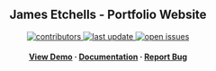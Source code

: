 <div align="center">
<!-- Badges -->
<h2> James Etchells - Portfolio Website</h2>
<p>
  <a href="https://github.com/Etchmon/jamesetchells/graphs/contributors">
    <img src="https://img.shields.io/github/contributors/Etchmon/jamesetchells" alt="contributors" />
  </a>
  <a href="">
    <img src="https://img.shields.io/github/last-commit/Etchmon/jamesetchells" alt="last update" />
  </a>
  <a href="https://github.com/Etchmon/awesome-readme-template/issues/">
    <img src="https://img.shields.io/github/issues/Etchmon/jamesetchells" alt="open issues" />
  </a>
</p>
   
<h4>
    <a href="https://github.com/Etchmon/awesome-readme-template/">View Demo</a>
  <span> · </span>
    <a href="https://github.com/Etchmon/awesome-readme-template">Documentation</a>
  <span> · </span>
    <a href="https://github.com/Etchmon/awesome-readme-template/issues/">Report Bug</a> 
</h4>
</div>

<br />

